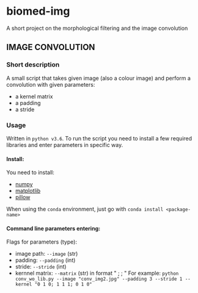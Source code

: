 # biomed-img
A short project on  the morphological filtering and the image convolution

## IMAGE CONVOLUTION
### Short description
A small script that takes given image (also a colour image) and perform
a convolution with given parameters:
- a kernel matrix
- a padding
- a stride

### Usage
Written in `python v3.6`.
To run the script you need to install a few required libraries and enter parameters
in specific way.
#### Install:
You need to install:
- [numpy](https://www.scipy.org/install.html)
- [matplotlib](https://matplotlib.org/users/installing.html)
- [pillow](https://pillow.readthedocs.io/en/5.3.x/installation.html)

When using the `conda` environment, just go with `conda install <package-name>`

#### Command line parameters entering:
Flags for parameters (type):
- image path: `--image` (str)
- padding: `--padding` (int)
- stride: `--stride` (int)
- kernnel matrix: `--matrix` (str) in format " <first row>; <second row>; <third row>"
For example:
`python conv_wo_lib.py --image "conv_img2.jpg" --padding 3 --stride 1 --kernel "0 1 0; 1 1 1; 0 1 0"`
